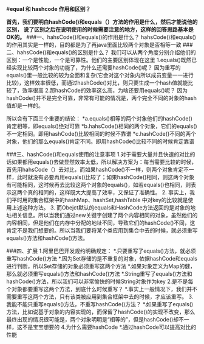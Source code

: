 #**equal 和 hashcode 作用和区别？**

**首先，我们要明白hashCode()和equals（）方法的作用是什么，然后才能说他的区别，
说了区别之后在说明使用的时候需要注意的地方，这样的回答思路基本是OK的。**
###一、hahsCode()和equals()的作用是什么？
hahsCode()和equals()的作用其实是一样的，目的都是为了再java里面比较两个对象是否相等一致
###二、hahsCode()和equals()的区别是什么？
我们可以从两个角度分别介绍他们的区别：一个是性能，一个是可靠性。他们的主要区别体现在这里
1.equals()既然已经实现比较两个对象的功能了，为什么还需要hashCode()呢？
因为重写的equals()里一般比较的较为全面和复杂(它会对这个对象内所以成员变量一一进行比较)，这样效率很低，而通过hashCode()对比，则只要生成一个hash值就能比较了，效率很高
2.那hashCode的效率这么高，为啥还要用equals()呢？
因为hashCode()并不是完全可靠，非常有可能的情况是，两个完全不同的对象的hash值却是一样的。

所以会有下面三个重要的结论：
*a.equals()相等的两个对象他们的hashCode()肯定相等，即equals()绝对可靠
*b.hahsCode()相同的两个对象，它们的equals()不一定相同。即用hashCode()比较相同的时候不靠谱
*c.hashCode()不同的两个对象，他们的那么equals()肯定不同。即用hashCode()比较不同的时候肯定靠谱

###三、hashCode()和equals使用的注意事项
1.对于需要大量并且快速的对比的话如果都用equals()去做显然效率太低，所以解决方案为：每当需要比较的时候，首先用hahsCode（）去对比，而如果hashCode()不一样，则两个对象肯定不一样，此时就没有必要再用equals()比较了；如果hashCode()相同，则这两个对象有可能相同，这时候再去比较这两个对象的equals()，如若equals()也相同，则表示这两个真的相同的，这样既大大提高了效率，又保证了准确性。
2. 事实上，我们平时用的集合框架中的hashMap、hashSet,hashTable 中对key的比较就是使用上述这种方法。
3. 而Obejct默认的equals和HashCode方法返回的是对象的地址相关信息。所以当我们通过new关键字创建了两个内容相同的对象，虽然他们的内容相同，但是他们在内存中分配的地址不同，导致它们的hashCode()不同，这肯定不是我们想要的。所以当我们要将某个类应用到集合中去的时候，就必须重写equals()方法和hashCode()方法。

###四、扩展
1.阿里巴巴开发规约明确规定：	
*.只要重写了equals()方法，就必须重写hashCode()方法
*.因为Set存储的是不重复的对象，依据hashCode和equals进行判断，所以Set存储的对象必须重写这两个方法
*.如果对象定义为Map的健，那么就必须重写equals()方法和hashCode()方法
*.String重写了equals()方法和hashCode()方法，所以我们可以非常愉快的时候String对象作为key
2.是不是每个对象都要重写这两个方法，到底什么时候重写？
*.事实上一般情况下，我们并不需要重写这两个方法，只有该类被应用到集合框架中去的时候，才应该重写。
3.我能不能只重写equals()方法，不重写hashCode()方法？
*.如果重写了equals()方法，比如说基于对象的内容实现的，而保留了hashCode()的实现不改变，那么最终出现的情况很可能是，两个对象明明是“相等的”，但是hashCode()却不一样，这不是宝宝想要的
4.为什么需要hashCode
*.通过hashCode可以提高对比的性能
